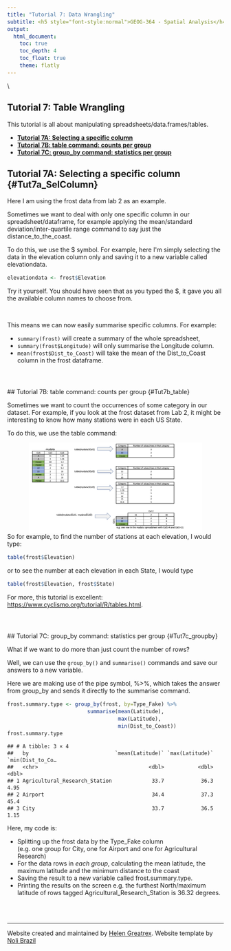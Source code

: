 ```yaml
---
title: "Tutorial 7: Data Wrangling"
subtitle: <h5 style="font-style:normal">GEOG-364 - Spatial Analysis</h4>
output: 
  html_document:
    toc: true
    toc_depth: 4
    toc_float: true
    theme: flatly
---
```



<style>
p.comment {
background-color: #DBDBDB;
padding: 10px;
border: 1px solid black;
margin-left: 0px;
border-radius: 5px;
font-style: normal;
}

h1.title {
  font-weight: bold;
  font-family: Arial;  
}

h2.title {
  font-family: Arial;  
}

</style>


<style type="text/css">
#TOC {
  font-size: 12px;
  font-family: Arial;
}
</style>

\




## Tutorial 7: Table Wrangling

This tutorial is all about manipulating spreadsheets/data.frames/tables.


 - [**Tutorial 7A: Selecting a specific column**](#Tut7a_SelColumn)
 - [**Tutorial 7B: table command: counts per group**](#Tut7b_table)
 - [**Tutorial 7C: group_by command: statistics per group**](#Tut7c_groupby)

 
## Tutorial 7A: Selecting a specific column {#Tut7a_SelColumn}

Here I am using the frost data from lab 2 as an example.

Sometimes we want to deal with only one specific column in our spreadsheet/dataframe, for example applying the mean/standard deviation/inter-quartile range command to say just the distance_to_the_coast.

To do this, we use the $ symbol. For example, here I'm simply selecting the data in the elevation column only and saving it to a new variable called elevationdata.


```r
elevationdata <- frost$Elevation
```

Try it yourself.  You should have seen that as you typed the $, it gave you all the available column names to choose from.

<br>

This means we can now easily summarise specific columns. For example: 

 - `summary(frost)` will create a summary of the whole spreadsheet, 
 - `summary(frost$Longitude)` will only summarise the Longitude column.  
 - `mean(frost$Dist_to_Coast)` will take the mean of the Dist_to_Coast column in the frost dataframe.  
 
<br>

<div style="margin-bottom:25px;">
</div>   
## Tutorial 7B: table command: counts per group {#Tut7b_table}

Sometimes we want to count the occurrences of some category in our dataset.  For example, if you look at the frost dataset from Lab 2, it might be interesting to know how many stations were in each US State.  

To do this, we use the table command: 

<img src="pg_Tut7_wrangle_fig1.png" width="80%" style="display: block; margin: auto;" />
So for example, to find the number of stations at each elevation, I would type:


```r
table(frost$Elevation)
```

or to see the number at each elevation in each State, I would type


```r
table(frost$Elevation, frost$State)
```

For more, this tutorial is excellent: https://www.cyclismo.org/tutorial/R/tables.html.

<br>

<div style="margin-bottom:25px;">
</div>   
## Tutorial 7C: group_by command: statistics per group {#Tut7c_groupby}

What if we want to do more than just count the number of rows?  

Well, we can use the `group_by()` and `summarise()` commands and save our answers to a new variable.  

Here we are making use of the pipe symbol, %>%,  which takes the answer from group_by and sends it directly to the summarise command.



```r
frost.summary.type <- group_by(frost, by=Type_Fake) %>%
                          summarise(mean(Latitude),
                                    max(Latitude),
                                    min(Dist_to_Coast))
frost.summary.type
```

```
## # A tibble: 3 × 4
##   by                            `mean(Latitude)` `max(Latitude)` `min(Dist_to_Co…
##   <chr>                                    <dbl>           <dbl>            <dbl>
## 1 Agricultural_Research_Station             33.7            36.3             4.95
## 2 Airport                                   34.4            37.3            45.4 
## 3 City                                      33.7            36.5             1.15
```

Here, my code is:

 - Splitting up the frost data by the Type_Fake column<br>(e.g. one group for City, one for Airport and one for Agricultural Research) 
 - For the data rows in *each group*, calculating the mean latitude, the maximum latitude and the minimum distance to the coast 
 - Saving the result to a new variable called frost.summary.type.
 - Printing the results on the screen e.g. the furthest North/maximum latitude of rows tagged Agricultural_Research_Station is 36.32 degrees.
 


<br>
<br>


***

Website created and maintained by [Helen Greatrex](https://www.geog.psu.edu/directory/helen-greatrex). Website template by [Noli Brazil](https://nbrazil.faculty.ucdavis.edu/)
